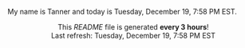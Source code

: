 My name is Tanner and today is Tuesday, December 19, 7:58 PM EST.

<p align="center">This <i>README</i> file is generated <b>every 3 hours</b>!</br>Last refresh: Tuesday, December 19, 7:58 PM EST<br /></p>
